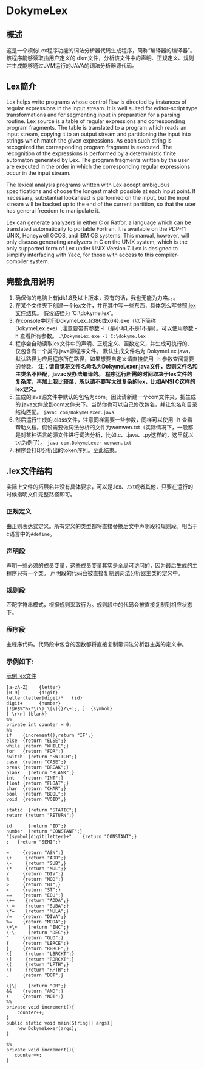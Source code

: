 # DokymeLex

## 概述

这是一个模仿Lex程序功能的词法分析器代码生成程序，简称“编译器的编译器”。该程序能够读取由用户定义的.dkm文件，分析该文件中的声明、正规定义、规则并生成能够通过JVM运行的JAVA的词法分析器源代码。

## Lex简介

Lex helps write programs whose control flow is directed by instances of regular expressions in the input stream. It is well suited for editor-script type transformations and for segmenting input in preparation for a parsing routine.
Lex source is a table of regular expressions and corresponding program fragments. The table is translated to a program which reads an input stream, copying it to an output stream and partitioning the input into strings which match the given expressions. As each such string is recognized the corresponding program fragment is executed. The recognition of the expressions is performed by a deterministic finite automaton generated by Lex. The program fragments written by the user are executed in the order in which the corresponding regular expressions occur in the input stream.

The lexical analysis programs written with Lex accept ambiguous specifications and choose the longest match possible at each input point. If necessary, substantial lookahead is performed on the input, but the input stream will be backed up to the end of the current partition, so that the user has general freedom to manipulate it.

Lex can generate analyzers in either C or Ratfor, a language which can be translated automatically to portable Fortran. It is available on the PDP-11 UNIX, Honeywell GCOS, and IBM OS systems. This manual, however, will only discuss generating analyzers in C on the UNIX system, which is the only supported form of Lex under UNIX Version 7. Lex is designed to simplify interfacing with Yacc, for those with access to this compiler-compiler system.

## 完整食用说明

1. 确保你的电脑上有jdk1.8及以上版本，没有的话，我也无能为力咯。。。
2. 在某个文件夹下创建一个lex文件，并在其中写一些东西，具体怎么写参照[.lex文件结构](#lexFormat)。
    假设路径为 'C:\dokyme.lex'。
3. 在console中运行DokymeLex_{i386或x64}.exe（以下简称DokymeLex.exe）,注意要带有参数 -l（是小写L不是1不是i）。可以使用参数 -h 查看所有参数。
    `.\DokymeLex.exe -l C:\dokyme.lex`
4. 程序会自动读取lex文件中的声明、正规定义、函数定义，并生成可执行的、仅包含有一个类的.java源程序文件。
    默认生成文件名为 DokymeLex.java，默认路径为应用程序所在路径，如果想要自定义请直接使用 -h 参数查阅需要的参数。
    **注：请自觉将文件名命名为DokymeLexer.java文件，否则文件名和主类名不匹配，javac没办法编译的。**
    **程序运行所需的时间取决于lex文件的复杂度，再加上我比较菜，所以请不要写太过复杂的lex，比如ANSI C这样的lex定义。**
5. 生成的java源文件中默认的包名为com。因此请新建一个com文件夹，把生成的.java文件放到com文件夹下。当然你也可以自己修改包名，并让包名和目录结构匹配。
    `javac com/DokymeLexer.java`
6. 然后运行生成的.class文件，注意同样需要一些参数，同样可以使用 -h 查看帮助文档。假设需要做词法分析的文件为wenwen.txt（实际情况下，一般都是对某种语言的源文件进行词法分析，比如.c、.java、.py这样的，这里就以txt为例了）。
    `java com.DokymeLexer wenwen.txt`
7. 程序会打印分析出的token序列。至此结束。

## .lex文件结构

<div id="lexFormat"></div>

实际上文件的拓展名并没有具体要求，可以是.lex、.txt或者其他，只要在运行的时候指明文件完整路径即可。

### 正规定义

由正则表达式定义。所有定义的类型都将直接替换后文中声明段和规则段。相当于c语言中的`#define`。

### 声明段

声明一些必须的成员变量，这些成员变量其实是全局可访问的，因为最后生成的主程序只有一个类。
声明段的代码会被直接复制到词法分析器主类的定义中。

### 规则段

匹配字符串模式，根据规则采取行为。规则段中的代码会被直接复制到相应状态下。

### 程序段

主程序代码。代码段中包含的函数都将直接复制带词法分析器主类的定义中。

### 示例如下:

[示例.lex文件](https://github.com/Dokyme/DokymeLex/blob/master/rule.dokyme)
    
    [a-zA-Z]    {letter}
    [0-9]       {digit}
    letter(letter|digit)*   {id}
    digit+      {number}
    [!@#$%^&\*\(\)_\[\]{}?\+:;,.]  {symbol}
    [ \r\n] {blank}
    %%
    private int counter = 0;
    %%
    if    {increment();return "IF";}
    else  {return "ELSE";}
    while {return "WHILE";}
    for   {return "FOR";}
    switch  {return "SWITCH";}
    case  {return "CASE";}
    break {return "BREAK";}
    blank   {return "BLANK";}
    int   {return "INT";}
    float {return "FLOAT";}
    char  {return "CHAR";}
    bool  {return "BOOL";}
    void  {return "VOID";}
    
    static  {return "STATIC";}
    return {return "RETURN";}
    
    id      {return "ID";}
    number  {return "CONSTANT";}
    "(symbol|digit|letter)+"    {return "CONSTANT";}
    ;   {return "SEMI";}
    
    =     {return "ASN";}
    \+     {return "ADD";}
    \-     {return "SUB";}
    \*     {return "MUL";}
    /     {return "DIV";}
    %     {return "MOD";}
    >     {return "BT";}
    <     {return "ST";}
    ==    {return "EQU";}
    \+=    {return "ADDA";}
    \-=    {return "SUBA";}
    \*=    {return "MULA";}
    /=    {return "DIVA";}
    %=    {return "MODA";}
    \+\+    {return "INC";}
    \-\-    {return "DEC";}
    "     {return "QUO";}
    {     {return "LBRCE";}
    }     {return "RBRCE";}
    \[     {return "LBRCKT";}
    \]     {return "RBRCKT";}
    \(     {return "LPTH";}
    \)     {return "RPTH";}
    .     {return "DOT";}
    
    \|\|    {return "OR";}
    &&    {return "AND";}
    !     {return "NOT";}
    %%
    private void increment(){
        counter++;
    }
    public static void main(String[] args){
        new DokymeLexer(args);
    }
    
    %%
    private void increment(){
       counter++;
    }
    
